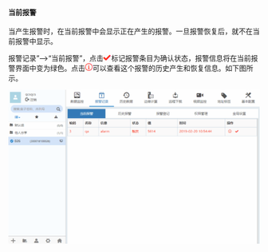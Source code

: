 #### **当前报警**  

当产生报警时，在当前报警中会显示正在产生的报警。一旦报警恢复后，就不在当前报警中显示。  

报警记录”-->“当前报警”，点击![确认](Images/ok.png)标记报警条目为确认状态，报警信息将在当前报警界面中变为绿色。点击![查询历史报警](Images/i.png)可以查看这个报警的历史产生和恢复信息。如下图所示。  

![添加盒子分组](Images/CurrentAlarm.gif)
